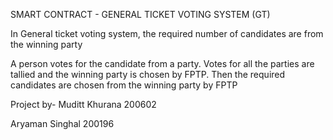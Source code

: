 SMART CONTRACT - GENERAL TICKET VOTING SYSTEM (GT)

In General ticket voting system, the required number of candidates are from the winning party

A person votes for the candidate from a party.
Votes for all the parties are tallied and the winning party is chosen by FPTP.
Then the required candidates are chosen from the winning party by FPTP



Project by-
Muditt Khurana   200602

Aryaman Singhal  200196
